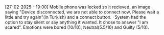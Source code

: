 [27-02-2025 - 19:00]
Mobile phone was locked so it recieved, an image saying "Device disconnected, we are not able to connect now. Please wait a little and try again"(in Turkish) and a connect button.
-System had the option to stay silent or say anything it wanted. It chose to answer "I am scared". Emotions were bored (10/10), Neutral(5.5/10) and Guilty (5/10).